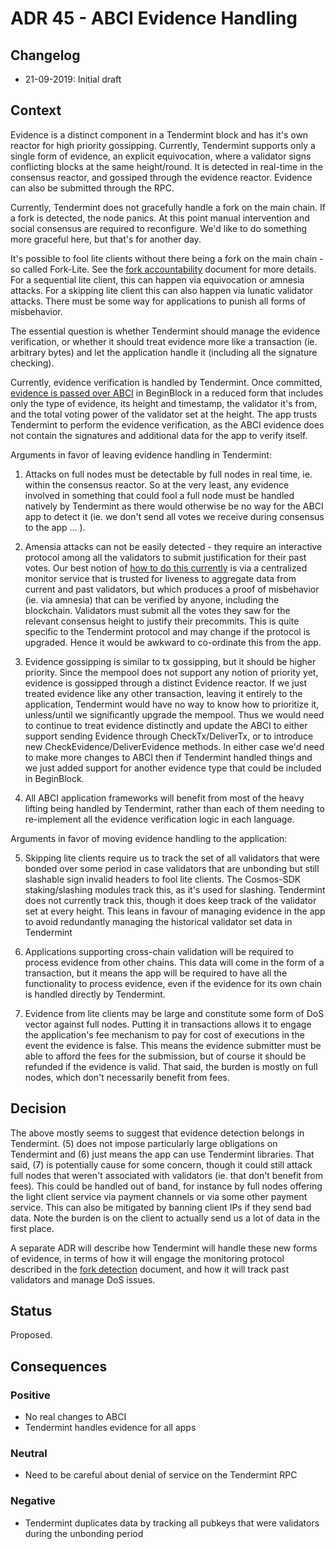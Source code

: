 # ADR 45 - ABCI Evidence Handling

## Changelog
* 21-09-2019: Initial draft

## Context

Evidence is a distinct component in a Tendermint block and has it's own reactor
for high priority gossipping. Currently, Tendermint supports only a single form of evidence, an explicit
equivocation, where a validator signs conflicting blocks at the same
height/round. It is detected in real-time in the consensus reactor, and gossiped
through the evidence reactor. Evidence can also be submitted through the RPC.

Currently, Tendermint does not gracefully handle a fork on the main chain.
If a fork is detected, the node panics. At this point manual intervention and
social consensus are required to reconfigure. We'd like to do something more
graceful here, but that's for another day.

It's possible to fool lite clients without there being a fork on the
main chain - so called Fork-Lite. See the
[fork accountability](https://github.com/tendermint/tendermint/blob/master/spec/light-client/accountability/README.md)
document for more details. For a sequential lite client, this can happen via
equivocation or amnesia attacks. For a skipping lite client this can also happen
via lunatic validator attacks. There must be some way for applications to punish
all forms of misbehavior.

The essential question is whether Tendermint should manage the evidence
verification, or whether it should treat evidence more like a transaction (ie.
arbitrary bytes) and let the application handle it (including all the signature
checking).

Currently, evidence verification is handled by Tendermint. Once committed,
[evidence is passed over
ABCI](https://github.com/tendermint/tendermint/blob/master/proto/tendermint/abci/types.proto#L354)
in BeginBlock in a reduced form that includes only
the type of evidence, its height and timestamp, the validator it's from, and the
total voting power of the validator set at the height. The app trusts Tendermint
to perform the evidence verification, as the ABCI evidence does not contain the
signatures and additional data for the app to verify itself.

Arguments in favor of leaving evidence handling in Tendermint:

1) Attacks on full nodes must be detectable by full nodes in real time, ie. within the consensus reactor.
  So at the very least, any evidence involved in something that could fool a full
  node must be handled natively by Tendermint as there would otherwise be no way
  for the ABCI app to detect it (ie. we don't send all votes we receive during
  consensus to the app ... ).

2) Amensia attacks can not be easily detected - they require an interactive
  protocol among all the validators to submit justification for their past
  votes. Our best notion of [how to do this
  currently](https://github.com/tendermint/tendermint/blob/c67154232ca8be8f5c21dff65d154127adc4f7bb/docs/spec/consensus/fork-detection.md)
  is via a centralized
  monitor service that is trusted for liveness to aggregate data from
  current and past validators, but which produces a proof of misbehavior (ie.
  via amnesia) that can be verified by anyone, including the blockchain.
  Validators must submit all the votes they saw for the relevant consensus
  height to justify their precommits. This is quite specific to the Tendermint
  protocol and may change if the protocol is upgraded. Hence it would be awkward
  to co-ordinate this from the app.

3) Evidence gossipping is similar to tx gossipping, but it should be higher
  priority. Since the mempool does not support any notion of priority yet,
  evidence is gossipped through a distinct Evidence reactor. If we just treated
  evidence like any other transaction, leaving it entirely to the application,
  Tendermint would have no way to know how to prioritize it, unless/until we
  significantly upgrade the mempool. Thus we would need to continue to treat evidence
  distinctly and update the ABCI to either support sending Evidence through
  CheckTx/DeliverTx, or to introduce new CheckEvidence/DeliverEvidence methods.
  In either case we'd need to make more changes to ABCI then if Tendermint
  handled things and we just added support for another evidence type that could be included
  in BeginBlock.

4) All ABCI application frameworks will benefit from most of the heavy lifting
  being handled by Tendermint, rather than each of them needing to re-implement
  all the evidence verification logic in each language.

Arguments in favor of moving evidence handling to the application:

5) Skipping lite clients require us to track the set of all validators that were
  bonded over some period in case validators that are unbonding but still
  slashable sign invalid headers to fool lite clients. The Cosmos-SDK
  staking/slashing modules track this, as it's used for slashing.
  Tendermint does not currently track this, though it does keep track of the
  validator set at every height. This leans in favour of managing evidence in
  the app to avoid redundantly managing the historical validator set data in
  Tendermint

6) Applications supporting cross-chain validation will be required to process
  evidence from other chains. This data will come in the form of a transaction,
  but it means the app will be required to have all the functionality to process
  evidence, even if the evidence for its own chain is handled directly by
  Tendermint.

7) Evidence from lite clients may be large and constitute some form of DoS
  vector against full nodes. Putting it in transactions allows it to engage the application's fee
  mechanism to pay for cost of executions in the event the evidence is false.
  This means the evidence submitter must be able to afford the fees for the
  submission, but of course it should be refunded if the evidence is valid.
  That said, the burden is mostly on full nodes, which don't necessarily benefit
  from fees.


## Decision

The above mostly seems to suggest that evidence detection belongs in Tendermint.
(5) does not impose particularly large obligations on Tendermint and (6) just
means the app can use Tendermint libraries. That said, (7) is potentially
cause for some concern, though it could still attack full nodes that weren't associated with validators
(ie. that don't benefit from fees). This could be handled out of band, for instance by
full nodes offering the light client service via payment channels or via some
other payment service. This can also be mitigated by banning client IPs if they
send bad data. Note the burden is on the client to actually send us a lot of
data in the first place.

A separate ADR will describe how Tendermint will handle these new forms of
evidence, in terms of how it will engage the monitoring protocol described in
the [fork
detection](https://github.com/tendermint/tendermint/blob/c67154232ca8be8f5c21dff65d154127adc4f7bb/docs/spec/consensus/fork-detection.md) document,
and how it will track past validators and manage DoS issues.

## Status

Proposed.

## Consequences

### Positive

- No real changes to ABCI
- Tendermint handles evidence for all apps

### Neutral

- Need to be careful about denial of service on the Tendermint RPC

### Negative

- Tendermint duplicates data by tracking all pubkeys that were validators during
  the unbonding period
